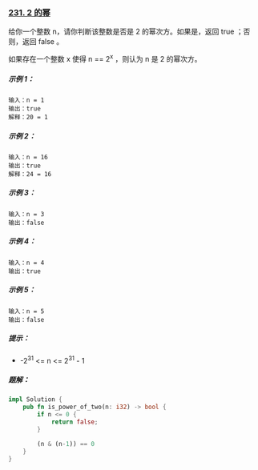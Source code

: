 ### [231. 2 的幂](https://leetcode.cn/problems/power-of-two/)
给你一个整数 n，请你判断该整数是否是 2 的幂次方。如果是，返回 true ；否则，返回 false 。

如果存在一个整数 x 使得 n == 2<sup>x</sup> ，则认为 n 是 2 的幂次方。



##### 示例 1：
```
输入：n = 1
输出：true
解释：20 = 1
```

##### 示例 2：
```
输入：n = 16
输出：true
解释：24 = 16
```

##### 示例 3：
```
输入：n = 3
输出：false
```

##### 示例 4：
```
输入：n = 4
输出：true
```

##### 示例 5：
```
输入：n = 5
输出：false
```

##### 提示：
- -2<sup>31</sup> <= n <= 2<sup>31</sup> - 1

##### 题解：
```rust
impl Solution {
    pub fn is_power_of_two(n: i32) -> bool {
        if n <= 0 {
            return false;
        }

        (n & (n-1)) == 0
    }
}
```

